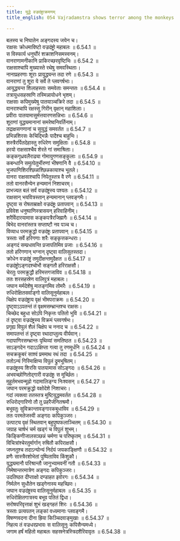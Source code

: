 ```yaml
---
title: युद्धे वज्रदंष्ट्राक्रमणम्
title_english: 054 Vajradamstra shows terror among the monkeys

---
```

<div class="audioEmbed"  caption="श्रीराम-हरिसीताराममूर्ति-घनपाठिभ्यां वचनम्" src="https://archive.org/download/Ramayana-recitation-Sriram-harisItArAmamUrti-Ghanapaati-v2/Kanda_6/Kanda_6_YK-054-Vajradamstra_shows_terror_among_the_monkeys__0.mp3"></div>

बलस्य च निघातेन अङ्गदस्य जयेन च।  
राक्षसः क्रोधमाविष्टो वज्रदंष्ट्रो महाबलः ॥ 6.54.1 ॥   
स विस्फार्य धनुर्घोरं शक्राशनिसमस्वनम्।  
वानराणामनीकानि प्राकिरच्छरवृष्टिभिः ॥ 6.54.2 ॥   
राक्षसाश्चापि मुख्यास्ते रथेषु समवस्थिताः।  
नानाप्रहरणाः शूराः प्रायुद्ध्यन्त तदा रणे ॥ 6.54.3 ॥   
वानराणां तु शूरा ये सर्वे ते प्लवगर्षभाः।  
आयुद्ध्यन्त शिलाहस्ताः समवेताः समन्ततः ॥ 6.54.4 ॥   
तत्रायुधसहस्राणि तस्मिन्नायोधने भृशम्।  
राक्षसाः कपिमुख्येषु पातयाञ्चक्रिरे तदा ॥ 6.54.5 ॥   
वानराश्चापि रक्षस्सु गिरीन् वृक्षान् महाशिलाः।  
प्रवीराः पातयामासुर्मत्तवारणसन्निभाः ॥ 6.54.6 ॥   
शूराणां युद्ध्यमानानां समरेष्वनिवर्तिनाम्।  
तद्राक्षसगणानां च सुयुद्धं समवर्तत ॥ 6.54.7 ॥   
प्रभिन्नशिरसः केचिद्भिन्नैः पादैश्च बाहुभिः।  
शस्त्रैरर्पितदेहास्तु रुधिरेण समुक्षिताः ॥ 6.54.8 ॥   
हरयो राक्षसाश्चैव शेरते गां समाश्रिताः।  
कङ्कगृध्रवलैराढ्या गोमायुगणसङ्कुलाः ॥ 6.54.9 ॥   
कबन्धानि समुत्पेतुर्भीरुणां भीषणानि वै ॥ 6.54.10 ॥   
भुजपाणिशिरश्छिन्नाश्छिन्नकायाश्च भूतले।  
वानरा राक्षसाश्चापि निपेतुस्तत्र वै रणे ॥ 6.54.11 ॥   
ततो वानरसैन्येन हन्यमानं निशाचरम्।  
प्राभज्यत बलं सर्वं वज्रदंष्ट्रस्य पश्यतः ॥ 6.54.12 ॥   
राक्षसान् भयवित्रस्तान् हन्यमानान् प्लवङ्गमैः।  
दृष्ट्वा स रोषताम्राक्षो वज्रदंष्ट्रः प्रतापवान् ॥ 6.54.13 ॥   
प्रविवेश धनुष्पाणिस्त्रासयन् हरिवाहिनीम्।  
शरैर्विदारयामास कङ्कपत्रैरजिह्मगैः ॥ 6.54.14 ॥   
बिभेद वानरांस्तत्र सप्ताष्टौ नव पञ्च च।  
विव्याध परमक्रुद्धो वज्रदंष्ट्रः प्रतापवान् ॥ 6.54.15 ॥   
त्रस्ताः सर्वे हरिगणाः शरैः सङ्कृत्तकन्धराः।  
अङ्गदं सम्प्रधावन्ति प्रजापतिमिव प्रजाः ॥ 6.54.16 ॥   
ततो हरिगणान् भग्नान् दृष्ट्वा वालिसुतस्तदा।  
क्रोधेन वज्रदंष्ट्रं तमुदीक्षन्तमुदैक्षत ॥ 6.54.17 ॥   
वज्रदंष्ट्रोऽङ्गदश्चोभौ सङ्गतौ हरिराक्षसौ।  
चेरतुः परमक्रुद्धौ हरिमत्तगजाविव ॥ 6.54.18 ॥   
ततः शरसहस्रेण वालिपुत्रं महाबलः।  
जघान मर्मदेशेषु मातङ्गमिव तोमरैः ॥ 6.54.19 ॥   
रुधिरोक्षितसर्वाङ्गो वालिसूनुर्महाबलः।  
चिक्षेप वज्रदंष्ट्राय वृक्षं भीमपराक्रमः ॥ 6.54.20 ॥   
दृष्ट्वाऽऽपतन्तं तं वृक्षमसम्भ्रान्तश्च राक्षसः।  
चिच्छेद बहुधा सोऽपि निकृत्तः पतितो भुवि ॥ 6.54.21 ॥   
तं दृष्ट्वा वज्रदंष्ट्रस्य विक्रमं प्लवगर्षभः।  
प्रगृह्य विपुलं शैलं चिक्षेप च ननाद च ॥ 6.54.22 ॥   
समापतन्तं तं दृष्ट्वा रथादाप्लुत्य वीर्यवान्।  
गदापाणिरसम्भ्रान्तः पृथिव्यां समतिष्ठत ॥ 6.54.23 ॥   
साऽङ्गदेन गदाऽऽक्षिप्ता गत्वा तु रणमूर्धनि ॥ 6.54.24 ॥   
सचक्रकूबरं साश्वं प्रममाथ रथं तदा ॥ 6.54.25 ॥   
ततोऽन्यं गिरिमाक्षिप्य विपुलं द्रुमभूषितम्।  
वज्रदंष्ट्रस्य शिरसि पातयामास सोऽङ्गदः ॥ 6.54.26 ॥   
अभवच्छोणितोद्गारी वज्रदंष्ट्रः स मूर्च्छितः।  
मुहूर्तमभवन्मूढो गदामालिङ्ग्य निःश्वसन् ॥ 6.54.27 ॥   
जघान परमक्रुद्धो वक्षोदेशे निशाचरः।  
गदां त्यक्त्वा ततस्तत्र मुष्टियुद्धमवर्तत ॥ 6.54.28 ॥   
रुधिरोद्गारिणो तौ तु प्रहरैर्जनितश्रमौ।  
बभूवतुः सुविक्रान्तावङ्गारकबुधाविव ॥ 6.54.29 ॥   
ततः परमतेजस्वी अङ्गदः कपिकुञ्जरः।  
उत्पाट्य वृक्षं स्थितवान् बहुपुष्पफलाञ्चितम् ॥ 6.54.30 ॥   
जग्राह चार्षभं चर्म खड्गं च विपुलं शुभम्।  
किङ्किणीजालसञ्छन्नं चर्मणा च परिष्कृतम् ॥ 6.54.31 ॥   
विचित्रांश्चेरतुर्मार्गान् रुषितौ कपिराक्षसौ।  
जघ्नतुश्च तदाऽन्योन्यं निर्दयं जयकाङ्क्षिणौ ॥ 6.54.32 ॥   
व्रणैः सास्त्रैरशोभेतां पुष्पिताविव किंशुकौ।  
युद्ध्यमानौ परिश्रान्तौ जानुभ्यामवनीं गतौ ॥ 6.54.33 ॥   
निमेषान्तरमात्रेण अङ्गदः कपिकुञ्जरः।  
उदतिष्ठत दीप्ताक्षो दण्डाहत इवोरगः ॥ 6.54.34 ॥   
निर्मलेन सुधौतेन खड्गेनास्य महच्छिरः।  
जघान वज्रदंष्ट्रस्य वालिसूनुर्महाबलः ॥ 6.54.35 ॥   
रुधिरोक्षितगात्रस्य बभूव पतितं द्विधा।  
सरोषपरिवृत्ताक्षं शुभं खड्गहतं शिरः ॥ 6.54.36 ॥   
त्रस्ताः प्रत्यपतन् लङ्कां वध्यमानाः प्लवङ्गमै।  
विषण्णवदना दीना ह्रिया किञ्चिदवाङ्मुखाः ॥ 6.54.37 ॥   
निहत्य तं वज्रधरप्रभावः स वालिसूनुः कपिसैन्यमध्ये।  
जगाम हर्षं महितो महाबलः सहस्रनेत्रस्त्रिदशैरिवावृतः ॥ 6.54.38 ॥   